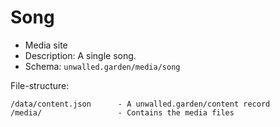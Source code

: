 # Song

 - Media site
 - Description: A single song.
 - Schema: `unwalled.garden/media/song`

File-structure:

```
/data/content.json      - A unwalled.garden/content record
/media/                 - Contains the media files
```